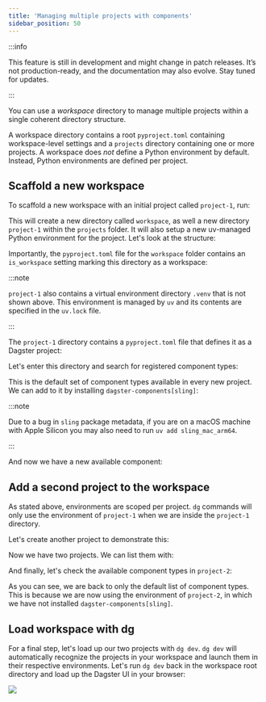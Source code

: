 ```yaml
---
title: 'Managing multiple projects with components'
sidebar_position: 50
---
```


:::info

This feature is still in development and might change in patch releases. It’s not production-ready, and the documentation may also evolve. Stay tuned for updates.

:::

You can use a _workspace_ directory to manage multiple projects within a single coherent directory structure.

A workspace directory contains a root `pyproject.toml` containing workspace-level settings and a `projects` directory containing one or more projects. A workspace does _not_ define a Python environment by default. Instead, Python environments are defined per project.

## Scaffold a new workspace

To scaffold a new workspace with an initial project called `project-1`, run:

<CliInvocationExample path="docs_beta_snippets/docs_beta_snippets/guides/components/workspace/1-dg-init.txt" />

This will create a new directory called `workspace`, as well a new directory `project-1` within the `projects` folder. It will also setup a new uv-managed Python environment for the project. Let's look at the structure:

<CliInvocationExample path="docs_beta_snippets/docs_beta_snippets/guides/components/workspace/2-tree.txt" />

Importantly, the `pyproject.toml` file for the `workspace` folder contains an `is_workspace` setting marking this directory as a workspace:

<CodeExample path="docs_beta_snippets/docs_beta_snippets/guides/components/workspace/3-pyproject.toml" language="TOML" title="workspace/pyproject.toml" />

:::note

`project-1` also contains a virtual environment directory `.venv` that is not shown above. This environment is managed by `uv` and its contents are specified in the `uv.lock` file.

:::

The `project-1` directory contains a `pyproject.toml` file that defines
it as a Dagster project:

<CodeExample path="docs_beta_snippets/docs_beta_snippets/guides/components/workspace/4-project-pyproject.toml" language="TOML" title="workspace/projects/project-1/pyproject.toml" />

Let's enter this directory and search for registered component types:

<CliInvocationExample path="docs_beta_snippets/docs_beta_snippets/guides/components/workspace/5-component-type-list.txt"  />

This is the default set of component types available in every new project. We can add to it by installing `dagster-components[sling]`:

<CliInvocationExample contents="uv add 'dagster-components[sling]'" />

:::note

Due to a bug in `sling` package metadata, if you are on a macOS machine with Apple Silicon you may also need to run `uv add sling_mac_arm64`.

:::

And now we have a new available component:

<CliInvocationExample path="docs_beta_snippets/docs_beta_snippets/guides/components/workspace/6-component-type-list.txt"  />

## Add a second project to the workspace

As stated above, environments are scoped per project.  `dg` commands will only use the environment of `project-1` when we are inside the `project-1` directory.

Let's create another project to demonstrate this:

<CliInvocationExample path="docs_beta_snippets/docs_beta_snippets/guides/components/workspace/7-scaffold-project.txt"  />

Now we have two projects. We can list them with:

<CliInvocationExample path="docs_beta_snippets/docs_beta_snippets/guides/components/workspace/8-project-list.txt"  />

And finally, let's check the available component types in `project-2`:

<CliInvocationExample path="docs_beta_snippets/docs_beta_snippets/guides/components/workspace/9-component-type-list.txt"  />


As you can see, we are back to only the default list of component types. This is because we are now using the environment of `project-2`, in which we have not installed `dagster-components[sling]`.

## Load workspace with dg

For a final step, let's load up our two projects with `dg dev`. `dg dev` will automatically recognize the projects in your workspace and launch them in their respective environments. Let's run `dg dev` back in the
workspace root directory and load up the Dagster UI in your browser:

<CliInvocationExample contents="cd ../.. && dg dev" />

![](/images/guides/build/projects-and-components/setting-up-a-workspace/two-projects.png)
